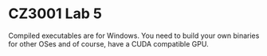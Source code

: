 # CZ3001 Lab 5

Compiled executables are for Windows. You need to build your own binaries for other OSes and of course, have a CUDA compatible GPU.
